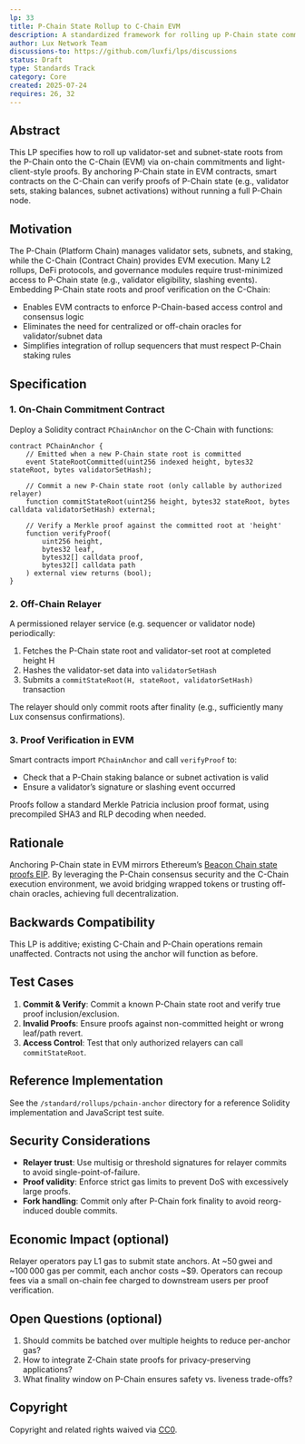 ```yaml
---
lp: 33
title: P-Chain State Rollup to C-Chain EVM
description: A standardized framework for rolling up P-Chain state commitments into the C-Chain for on-chain verification and cross-chain applications
author: Lux Network Team
discussions-to: https://github.com/luxfi/lps/discussions
status: Draft
type: Standards Track
category: Core
created: 2025-07-24
requires: 26, 32
---
```


## Abstract

This LP specifies how to roll up validator-set and subnet-state roots from the P-Chain onto the C-Chain (EVM) via on-chain commitments and light-client-style proofs. By anchoring P-Chain state in EVM contracts, smart contracts on the C-Chain can verify proofs of P-Chain state (e.g., validator sets, staking balances, subnet activations) without running a full P-Chain node.

## Motivation

The P-Chain (Platform Chain) manages validator sets, subnets, and staking, while the C-Chain (Contract Chain) provides EVM execution. Many L2 rollups, DeFi protocols, and governance modules require trust-minimized access to P-Chain state (e.g., validator eligibility, slashing events). Embedding P-Chain state roots and proof verification on the C-Chain:

- Enables EVM contracts to enforce P-Chain-based access control and consensus logic
- Eliminates the need for centralized or off-chain oracles for validator/subnet data
- Simplifies integration of rollup sequencers that must respect P-Chain staking rules

## Specification

### 1. On-Chain Commitment Contract

Deploy a Solidity contract `PChainAnchor` on the C-Chain with functions:
```solidity
contract PChainAnchor {
    // Emitted when a new P-Chain state root is committed
    event StateRootCommitted(uint256 indexed height, bytes32 stateRoot, bytes validatorSetHash);

    // Commit a new P-Chain state root (only callable by authorized relayer)
    function commitStateRoot(uint256 height, bytes32 stateRoot, bytes calldata validatorSetHash) external;

    // Verify a Merkle proof against the committed root at 'height'
    function verifyProof(
        uint256 height,
        bytes32 leaf,
        bytes32[] calldata proof,
        bytes32[] calldata path
    ) external view returns (bool);
}
```

### 2. Off-Chain Relayer

A permissioned relayer service (e.g. sequencer or validator node) periodically:

1. Fetches the P-Chain state root and validator-set root at completed height H
2. Hashes the validator-set data into `validatorSetHash`
3. Submits a `commitStateRoot(H, stateRoot, validatorSetHash)` transaction

The relayer should only commit roots after finality (e.g., sufficiently many Lux consensus confirmations).

### 3. Proof Verification in EVM

Smart contracts import `PChainAnchor` and call `verifyProof` to:

- Check that a P-Chain staking balance or subnet activation is valid
- Ensure a validator’s signature or slashing event occurred

Proofs follow a standard Merkle Patricia inclusion proof format, using precompiled SHA3 and RLP decoding when needed.

## Rationale

Anchoring P-Chain state in EVM mirrors Ethereum’s [Beacon Chain state proofs EIP](https://eips.ethereum.org/EIPS/eip-?). By leveraging the P-Chain consensus security and the C-Chain execution environment, we avoid bridging wrapped tokens or trusting off-chain oracles, achieving full decentralization.

## Backwards Compatibility

This LP is additive; existing C-Chain and P-Chain operations remain unaffected. Contracts not using the anchor will function as before.

## Test Cases

1. **Commit & Verify**: Commit a known P-Chain state root and verify true proof inclusion/exclusion.
2. **Invalid Proofs**: Ensure proofs against non-committed height or wrong leaf/path revert.
3. **Access Control**: Test that only authorized relayers can call `commitStateRoot`.

## Reference Implementation

See the `/standard/rollups/pchain-anchor` directory for a reference Solidity implementation and JavaScript test suite.

## Security Considerations

- **Relayer trust**: Use multisig or threshold signatures for relayer commits to avoid single-point-of-failure.
- **Proof validity**: Enforce strict gas limits to prevent DoS with excessively large proofs.
- **Fork handling**: Commit only after P-Chain fork finality to avoid reorg-induced double commits.

## Economic Impact (optional)

Relayer operators pay L1 gas to submit state anchors. At ~50 gwei and ~100 000 gas per commit, each anchor costs ~$9. Operators can recoup fees via a small on-chain fee charged to downstream users per proof verification.

## Open Questions (optional)

1. Should commits be batched over multiple heights to reduce per-anchor gas?  
2. How to integrate Z-Chain state proofs for privacy-preserving applications?  
3. What finality window on P-Chain ensures safety vs. liveness trade-offs?  

## Copyright

Copyright and related rights waived via [CC0](https://creativecommons.org/publicdomain/zero/1.0/).